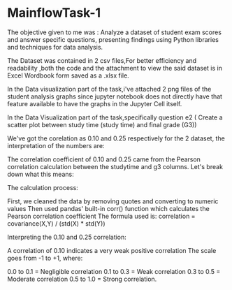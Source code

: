 # MainflowTask-1
The objective given to me was :
 Analyze a dataset of student exam scores and answer specific questions, presenting findings
 using Python libraries and techniques for data analysis.


 
 The Dataset was contained in 2 csv files,For better efficiency and readability ,both the code and the attachment to view the said dataset is in Excel Wordbook form saved as a .xlsx file.


In the Data visualization part of the task,i've attached 2 png files of the student analysis graphs since jupyter notebook does not directly have that feature available to have the graphs in the Jupyter Cell itself.


In the Data Visualization part of the task,specifically question e2 ( Create a scatter plot between study time (study time) and final grade (G3))

We've got the corelation as 0.10 and 0.25 respectively for the 2 dataset, the interpretation of the numbers are:



The correlation coefficient of 0.10 and 0.25 came from the Pearson correlation calculation between the studytime and g3 columns. Let's break down what this means:

The calculation process:

First, we cleaned the data by removing quotes and converting to numeric values
Then used pandas' built-in corr() function which calculates the Pearson correlation coefficient
The formula used is: correlation = covariance(X,Y) / (std(X) * std(Y))


Interpreting the 0.10 and 0.25 correlation:

A correlation of 0.10 indicates a very weak positive correlation
The scale goes from -1 to +1, where:

0.0 to 0.1 = Negligible correlation
0.1 to 0.3 = Weak correlation
0.3 to 0.5 = Moderate correlation
0.5 to 1.0 = Strong correlation.

